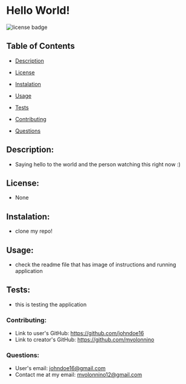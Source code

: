 # Hello World! 
  
  ![license badge](https://img.shields.io/static/v1?label=license&message=None&color=ff69b4)

  ## Table of Contents
  
  * [Description](#description)

  * [License](#license)

  * [Instalation](#instalation)

  * [Usage](#usage)

  * [Tests](#tests)

  * [Contributing](#contributing)

  * [Questions](#questions)
  
  ## Description:
  * Saying hello to the world and the person watching this right now :)
    
  ## License: 
  * None
    
  ## Instalation:
  * clone my repo!
  
  ## Usage:
  * check the readme file that has image of instructions and running application
    
  ## Tests: 
  * this is testing the application

  ### Contributing: 
  * Link to user's GitHub: https://github.com/johndoe16
  * Link to creator's GitHub: https://github.com/mvolonnino
  ### Questions:
  * User's email: johndoe16@gmail.com
  * Contact me at my email: mvolonnino12@gmail.com
